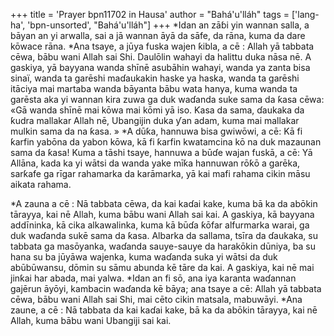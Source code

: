 +++
title = 'Prayer bpn11702 in Hausa'
author = "Bahá'u'lláh"
tags = ['lang-ha', 'bpn-unsorted', "Bahá'u'lláh"]
+++
*Idan an zāɓi yin wannan salla, a bāyan an yi arwalla, sai a jā wannan āyā da sāfe, da rāna, kuma da dare kōwace rāna.
*Ana tsaye, a jūya fuska wajen ƙibla, a cē :
Allah yā tabbata cēwa, bābu wani Allah sai Shi. Daulōlin wahayi da halittu duka nāsa nē. A gaskiya, yā bayyana wanda shīnē asubāhin wahayi, wanda ya zanta bisa sinaï, wanda ta garēshi maɗaukakin haske ya haska, wanda ta garēshi itāciya mai martaba wanda bāyanta bābu wata hanya, kuma wanda ta garēsta aka yi wannan kira zuwa ga duk waɗanda suke sama da ƙasa cēwa: «Gā wanda shīnē mai kōwa mai kōmi yā iso. Ƙasa da sama, ɗaukaka da ƙudra mallakar Allah nē, Ubangijin duka ƴan adam, kuma mai mallakar mulkin sama da na ƙasa. »
*A dūƙa, hannuwa bisa gwiwōwi, a cē:
Kā fi ƙarfin yabōna da yabon kōwa, kā fi ƙarfin kwatamcina kō na duk mazaunan sama da ƙasa!
Kuma a tāshi tsaye, hannuwa a būɗe wajan fuskā, a cē: 
Yā Allāna, kada ka yi wātsi da wanda yake mīƙa hannuwan rōƙō a garēka, sarƙafe ga rīgar rahamarka da karāmarka, yā kai mafi rahama cikin māsu aikata rahama.

*A zauna a cē :
Nā tabbata cēwa, da kai kaɗai kake, kuma bā ka da abōkin tārayya, kai nē Allah, kuma bābu wani Allah sai kai.
A gaskiya, kā bayyana addīninka, kā cika alkawalinka, kuma kā būɗa ƙōfar alfurmarka warai, ga duk waɗanda sukē sama da ƙasa. Albarka da sallama, tsīra da ɗaukaka, su tabbata ga masōyanka, waɗanda sauye-sauye da harakōkin dūniya, ba su hana su ba jūyāwa wajenka, kuma waɗanda suka yi wātsi da duk abūbūwansu, dōmin su sāmu abunda kē tāre da kai. 
A gaskiya, kai nē mai jinƙai har abada, mai yalwa.
*Idan an fi sō, ana iya karanta waɗannan gajērun āyōyi, kambacin waɗanda kē bāya; ana tsaye a cē:
Allah yā tabbata cēwa, bābu wani Allah sai Shi, mai cēto cikin matsala, mabuwāyi.
*Ana zaune, a cē :
Nā tabbata da kai kaɗai kake, bā ka da abōkin tārayya, kai nē Allah, kuma bābu wani Ubangiji sai kai.
